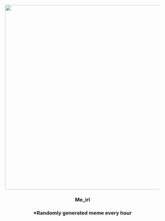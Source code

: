 <p align="center">
        <img src="https://i.redd.it/3nond8np5t591.jpg" width="600" height="600">
        </p>
        <h3 align="center">Me_irl</h3>
        <h3 align="center">*Randomly generated meme every hour</h3>
    